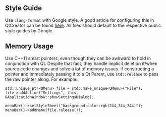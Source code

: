 ## Style Guide
Use `clang-format` with Google style. A good article for configuring this in QtCreator can be found [here](https://www.vikingsoftware.com/using-clang-format-with-qtcreator/). All files should default to the respective public style guides by Google.

## Memory Usage
Use C++11 smart pointers, even though they can be awkward to hold in conjunction with Qt. Despite that fact, they handle implicit deletion if/when source code changes and solve a lot of memory issues. If constructing a pointer and immediately passing it to a Qt Parent, use `std::release` to pass the raw pointer along. For example:
```
std::unique_ptr<QMenu> file = std::make_unique<QMenu>("File");
file->addAction("Settings", this, &ApplicationWindow::showSettingsDialog);

menuBar()->setStyleSheet("background-color:rgb(244,244,244)");
menuBar()->addMenu(file.release());
```
